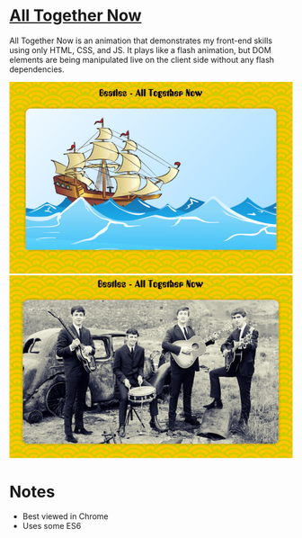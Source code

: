 # [All Together Now](https://alltogethernow.herokuapp.com/)

All Together Now is an animation that demonstrates my front-end skills using only HTML, CSS, and JS. It plays like a flash animation, but DOM elements are being manipulated live on the client side without any flash dependencies.

![ship](screenshots/ship.png?raw=true "Sail the Ship")
![beatles](screenshots/beatles.png?raw=true "Beatles")

# Notes

- Best viewed in Chrome
- Uses some ES6
